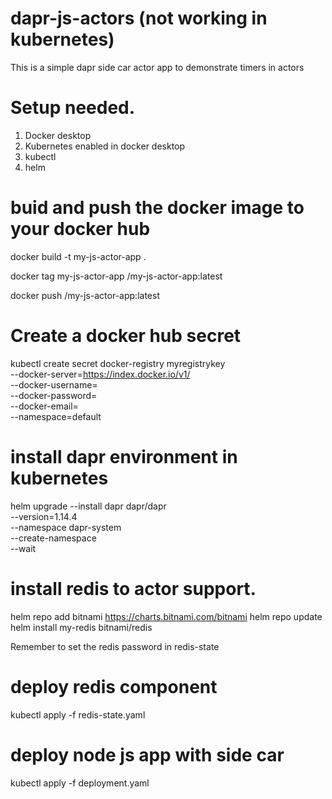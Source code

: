# dapr-js-actors (not working in kubernetes)

This is a simple dapr side car actor app to demonstrate timers in actors

# Setup needed. 

1. Docker desktop
2. Kubernetes enabled in docker desktop
3. kubectl
4. helm


# buid and push the docker image to your docker hub

docker build -t my-js-actor-app .

docker tag my-js-actor-app <replace your docker hub repo name>/my-js-actor-app:latest

docker push <replace your docker hub repo name>/my-js-actor-app:latest

# Create a docker hub secret

kubectl create secret docker-registry myregistrykey \
  --docker-server=https://index.docker.io/v1/ \
  --docker-username=<your user name> \
  --docker-password=<your docker hub password> \
  --docker-email=<registed email from docker hub> \
  --namespace=default

# install dapr environment in kubernetes

  helm upgrade --install dapr dapr/dapr \
--version=1.14.4 \
--namespace dapr-system \
--create-namespace \
--wait


# install redis to actor support.

helm repo add bitnami https://charts.bitnami.com/bitnami
helm repo update
helm install my-redis bitnami/redis

Remember to set the redis password in redis-state

# deploy redis component

kubectl apply -f redis-state.yaml

# deploy node js app with side car

kubectl apply -f deployment.yaml









